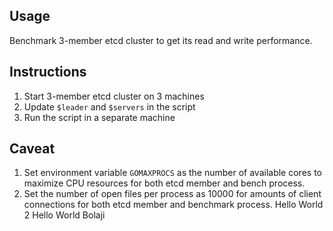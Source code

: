 ## Usage

Benchmark 3-member etcd cluster to get its read and write performance.

## Instructions

1. Start 3-member etcd cluster on 3 machines
2. Update `$leader` and `$servers` in the script
3. Run the script in a separate machine

## Caveat

1. Set environment variable `GOMAXPROCS` as the number of available cores to maximize CPU resources for both etcd member and bench process.
2. Set the number of open files per process as 10000 for amounts of client connections for both etcd member and benchmark process.
Hello World 2
Hello World Bolaji

